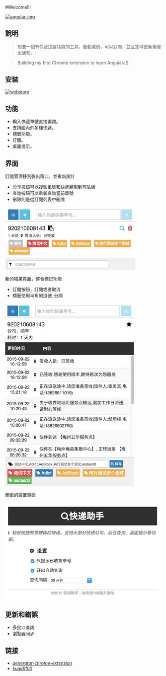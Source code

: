 #Welcome!!!

[![angular-img](http://img.shields.io/badge/Angular-1.4.6-2BAF2B.svg?style=flat-square)](https://angularjs.org/)

## 說明

>想要一個有快遞提醒功能的工具，自動識別，可以訂閱，並且定時更新後發出通知。

>Building my first Chrome extension to learn AngularJS.

## 安装

[![webstore](https://developer.chrome.com/webstore/images/ChromeWebStore_BadgeWBorder_v2_206x58.png)](https://chrome.google.com/webstore/detail/hghlokkgbicmblinhepcibacaiegldeg)

## 功能
+ 輸入快遞單號直接查詢。
+ 支持國內外多種快遞。
+ 標籤功能。
+ 訂閱。
+ 桌面提示。

## 界面

訂閱管理移到彈出窗口，並重新設計

- 分享按鈕可以複製單號和快遞類型到剪貼板
- 查詢按鈕可以重新查詢當前單號
- 刪除則是從訂閱列表中刪除

![01](images/01.png)

新的結果頁面，整合標記功能

- 訂閱按鈕，訂閱或者取消
- 標籤使用半角的逗號`,`分開

![02](images/02.png)

簡單的設置頁面

![03](images/03.png)

## 更新和錯誤

+ 多接口查詢
+ 瀏覽器同步

## 链接
- *[generator-chrome-extension](https://github.com/yeoman/generator-chrome-extension)*
- *[kuaidi100](http://www.kuaidi100.com/)*
